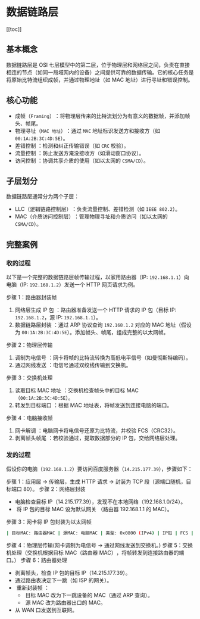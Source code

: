 # 数据链路层

[[toc]]

## 基本概念

数据链路层是 OSI 七层模型中的第二层，位于物理层和网络层之间，负责在直接相连的节点 ​（如同一局域网内的设备）之间提供可靠的数据传输。它的核心任务是将原始比特流组织成帧，并通过物理地址（如 MAC 地址）进行寻址和错误控制。

## 核心功能

- 成帧（`Framing`）​​：将物理层传来的比特流划分为有意义的数据帧，并添加帧头、帧尾。
- 物理寻址（`MAC 地址`）​​：通过 `MAC` 地址标识发送方和接收方（如 `00:1A:2B:3C:4D:5E`）。
- 差错控制 ​：检测和纠正传输错误（如 `CRC` 校验）。
- 流量控制 ​：防止发送方淹没接收方（如滑动窗口协议）。
- 访问控制 ​：协调共享介质的使用（如以太网的 `CSMA/CD`）。

## 子层划分

数据链路层通常分为两个子层：

- ​LLC（逻辑链路控制层）​​：负责流量控制、差错检测（如 `IEEE 802.2`）。
- ​MAC（介质访问控制层）​​：管理物理寻址和介质访问（如以太网的 `CSMA/CD`）。

## 完整案例

### 收的过程

以下是一个完整的数据链路层帧传输过程，以家用路由器（IP: `192.168.1.1`）向电脑（IP: `192.168.1.2`）发送一个 HTTP 网页请求为例。

步骤 1：路由器封装帧

1. 网络层生成 IP 包 ​：路由器准备发送一个 HTTP 请求的 IP 包（目标 IP: `192.168.1.2`，源 IP: `192.168.1.1`）。
2. 数据链路层封装 ​：通过 ARP 协议查询 `192.168.1.2` 对应的 MAC 地址（假设为 `00:1A:2B:3C:4D:5E`）。添加帧头、帧尾，组成完整的以太网帧。

步骤 2：物理层传输

1. 调制为电信号 ​：网卡将帧的比特流转换为高低电平信号 ​（如曼彻斯特编码）。
2. 通过网线发送 ​：电信号通过双绞线传输到交换机。

步骤 3：交换机处理

1. 读取目标 MAC 地址 ​：交换机检查帧头中的目标 MAC（`00:1A:2B:3C:4D:5E`）。
2. 转发到目标端口 ​：根据 MAC 地址表，将帧发送到连接电脑的端口。

步骤 4：电脑接收帧

1. 网卡解调 ​：电脑网卡将电信号还原为比特流，并校验 FCS（CRC32）。
2. 剥离帧头帧尾 ​：若校验通过，提取数据部分的 IP 包，交给网络层处理。

### 发的过程

假设你的电脑（`192.168.1.2`）要访问百度服务器（`14.215.177.39`），步骤如下：

步骤 1：应用层 → 传输层，生成 HTTP 请求 → 封装为 TCP 段 ​（源端口随机，目标端口 80）。
步骤 2：网络层封装

- 电脑检查目标 IP（14.215.177.39），发现不在本地网络（192.168.1.0/24）。
- ​ 将 IP 包的目标 MAC 设为默认网关 ​（路由器 192.168.1.1 的 MAC）。

步骤 3：网卡将 IP 包封装为以太网帧 ​

```bash
| 目标MAC: 路由器MAC | 源MAC: 电脑MAC | 类型: 0x0800 (IPv4) | IP包 | FCS |
```

步骤 4：物理层传输(网卡调制为电信号 → 通过网线发送到交换机。)
步骤 5：交换机处理（交换机根据目标 MAC（路由器 MAC）​，将帧转发到连接路由器的端口。）
步骤 6：路由器处理

- 剥离帧头，检查 IP 包的目标 IP（14.215.177.39）。
- 通过路由表决定下一跳（如 ISP 的网关）。
- ​ 重新封装帧 ​：
  - ​ 目标 MAC 改为下一跳设备的 MAC​（通过 ARP 查询）。
  - ​ 源 MAC 改为路由器出口的 MAC。
- 从 WAN 口发送到互联网。
